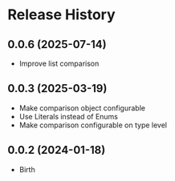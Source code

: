 Release History
===============

0.0.6 (2025-07-14)
------------------

- Improve list comparison

0.0.3 (2025-03-19)
------------------

- Make comparison object configurable
- Use Literals instead of Enums
- Make comparison configurable on type level

0.0.2 (2024-01-18)
------------------

-  Birth
